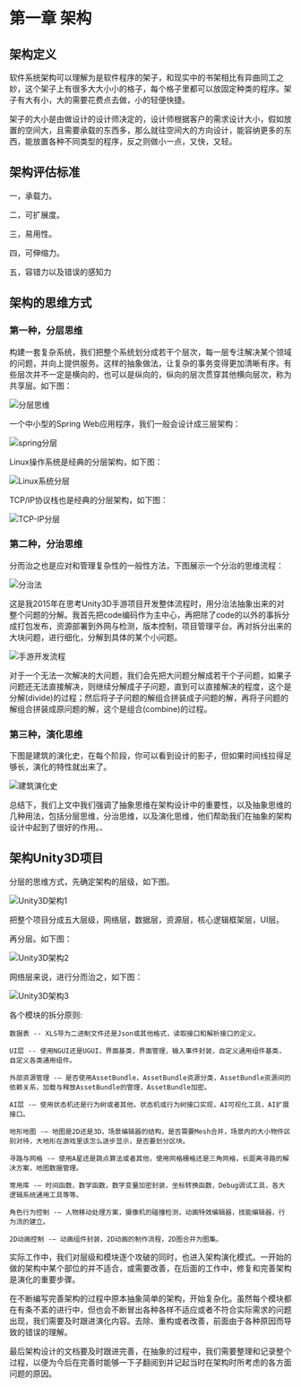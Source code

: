 # 第一章 架构

## 架构定义

软件系统架构可以理解为是软件程序的架子，和现实中的书架相比有异曲同工之妙，这个架子上有很多大大小小的格子，每个格子里都可以放固定种类的程序。架子有大有小，大的需要花费点去做，小的轻便快捷。

架子的大小是由做设计的设计师决定的，设计师根据客户的需求设计大小，假如放置的空间大，且需要承载的东西多，那么就往空间大的方向设计，能容纳更多的东西，能放置各种不同类型的程序，反之则做小一点，又快，又轻。

## 架构评估标准

一，承载力。

二，可扩展度。

三，易用性。

四，可伸缩力。

五，容错力以及错误的感知力

## 架构的思维方式

### 第一种，分层思维

构建一套复杂系统，我们把整个系统划分成若干个层次，每一层专注解决某个领域的问题，并向上提供服务。这样的抽象做法，让复杂的事务变得更加清晰有序。有些层次并不一定是横向的，也可以是纵向的，纵向的层次贯穿其他横向层次，称为共享层。如下图：

![分层思维](.\Pictures\1\layer-solution.png)

一个中小型的Spring Web应用程序，我们一般会设计成三层架构：

![spring分层](.\Pictures\1\spring-java-layer.png)

Linux操作系统是经典的分层架构，如下图：

![Linux系统分层](.\Pictures\1\linux-layer.png)

TCP/IP协议栈也是经典的分层架构，如下图：

![TCP-IP分层](.\Pictures\1\tcp-ip-protocol-layer.gif)

### 第二种，分治思维

分而治之也是应对和管理复杂性的一般性方法，下图展示一个分治的思维流程：

![分治法](.\Pictures\1\divide.png)

这是我2015年在思考Unity3D手游项目开发整体流程时，用分治法抽象出来的对整个问题的分解。我首先把code编码作为主中心，再把除了code的以外的事拆分成打包发布，资源部署到外网与检测，版本控制，项目管理平台。再对拆分出来的大块问题，进行细化，分解到具体的某个小问题。

![手游开发流程](.\Pictures\1\客户端环境布局.jpg)

对于一个无法一次解决的大问题，我们会先把大问题分解成若干个子问题，如果子问题还无法直接解决，则继续分解成子子问题，直到可以直接解决的程度，这个是分解(divide)的过程；然后将子子问题的解组合拼装成子问题的解，再将子问题的解组合拼装成原问题的解，这个是组合(combine)的过程。

### 第三种，演化思维

下图是建筑的演化史，在每个阶段，你可以看到设计的影子，但如果时间线拉得足够长，演化的特性就出来了。

![建筑演化史](.\Pictures\1\building-archiecture.png)

总结下，我们上文中我们强调了抽象思维在架构设计中的重要性，以及抽象思维的几种用法，包括分层思维，分治思维，以及演化思维，他们帮助我们在抽象的架构设计中起到了很好的作用。、



## 架构Unity3D项目

分层的思维方式，先确定架构的层级，如下图。

![Unity3D架构1](.\Pictures\1\unity-archiecture1.png)

把整个项目分成五大层级，网络层，数据层，资源层，核心逻辑框架层，UI层。

再分层。如下图：

![Unity3D架构2](.\Pictures\1\unity-archiecture2.png)

网络层来说，进行分而治之，如下图：

![Unity3D架构3](.\Pictures\1\unity-archiecture3.png)

各个模块的拆分原则:

```
数据表 -- XLS导为二进制文件还是Json或其他格式，读取接口和解析接口的定义。

UI层 -- 使用NGUI还是UGUI，界面基类，界面管理，输入事件封装，自定义通用组件基类，自定义各类通用组件。

外部资源管理 -— 是否使用AssetBundle，AssetBundle资源分类，AssetBundle资源间的依赖关系，加载与释放AssetBundle的管理，AssetBundle加密。

AI层 -— 使用状态机还是行为树或者其他，状态机或行为树接口实现，AI可视化工具，AI扩展接口。

地形地图 -— 地图是2D还是3D，场景编辑器的结构，是否需要Mesh合并，场景内的大小物件区别对待，大地形在游戏里该怎么逐步显示，是否要划分区块。

寻路与网格 -— 使用A星还是跳点算法或者其他，使用网格栅格还是三角网格，长距离寻路的解决方案，地图数据管理。

常用库 -— 时间函数，数学函数，数字变量加密封装，坐标转换函数，Debug调试工具，各大逻辑系统通用工具等等。

角色行为控制 -— 人物移动处理方案，摄像机的碰撞检测，动画特效编辑器，技能编辑器，行为流的建立。

2D动画控制 -— 动画组件封装，2D动画的制作流程，2D图合并为图集。
```

实际工作中，我们对层级和模块逐个攻破的同时，也进入架构演化模式。一开始的做的架构中某个部位的并不适合，或需要改善，在后面的工作中，修复和完善架构是演化的重要步骤。

在不断编写完善架构的过程中原本抽象简单的架构，开始复杂化。虽然每个模块都在有条不紊的进行中，但也会不断冒出各种各样不适应或者不符合实际需求的问题出现，我们需要及时跟进演化内容。去除、重构或者改善，前面由于各种原因而导致的错误的理解。

最后架构设计的文档要及时跟进完善，在抽象的过程中，我们需要整理和记录整个过程，以便为今后在完善时能够一下子翻阅到并记起当时在架构时所考虑的各方面问题的原因。